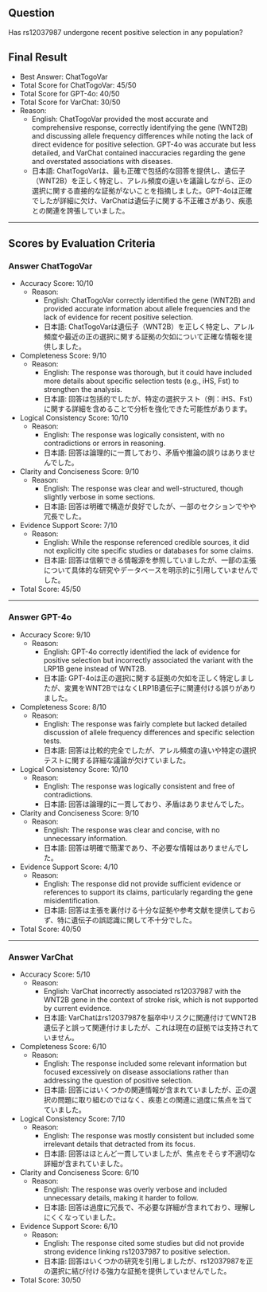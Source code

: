 ## Question

Has rs12037987 undergone recent positive selection in any population?

## Final Result

- Best Answer: ChatTogoVar
- Total Score for ChatTogoVar: 45/50
- Total Score for GPT-4o: 40/50
- Total Score for VarChat: 30/50
- Reason:
  - English: ChatTogoVar provided the most accurate and comprehensive response, correctly identifying the gene (WNT2B) and discussing allele frequency differences while noting the lack of direct evidence for positive selection. GPT-4o was accurate but less detailed, and VarChat contained inaccuracies regarding the gene and overstated associations with diseases.
  - 日本語: ChatTogoVarは、最も正確で包括的な回答を提供し、遺伝子（WNT2B）を正しく特定し、アレル頻度の違いを議論しながら、正の選択に関する直接的な証拠がないことを指摘しました。GPT-4oは正確でしたが詳細に欠け、VarChatは遺伝子に関する不正確さがあり、疾患との関連を誇張していました。

---

## Scores by Evaluation Criteria

### Answer ChatTogoVar
- Accuracy Score: 10/10
  - Reason: 
    - English: ChatTogoVar correctly identified the gene (WNT2B) and provided accurate information about allele frequencies and the lack of evidence for recent positive selection.
    - 日本語: ChatTogoVarは遺伝子（WNT2B）を正しく特定し、アレル頻度や最近の正の選択に関する証拠の欠如について正確な情報を提供しました。
- Completeness Score: 9/10
  - Reason: 
    - English: The response was thorough, but it could have included more details about specific selection tests (e.g., iHS, Fst) to strengthen the analysis.
    - 日本語: 回答は包括的でしたが、特定の選択テスト（例：iHS、Fst）に関する詳細を含めることで分析を強化できた可能性があります。
- Logical Consistency Score: 10/10
  - Reason: 
    - English: The response was logically consistent, with no contradictions or errors in reasoning.
    - 日本語: 回答は論理的に一貫しており、矛盾や推論の誤りはありませんでした。
- Clarity and Conciseness Score: 9/10
  - Reason: 
    - English: The response was clear and well-structured, though slightly verbose in some sections.
    - 日本語: 回答は明確で構造が良好でしたが、一部のセクションでやや冗長でした。
- Evidence Support Score: 7/10
  - Reason: 
    - English: While the response referenced credible sources, it did not explicitly cite specific studies or databases for some claims.
    - 日本語: 回答は信頼できる情報源を参照していましたが、一部の主張について具体的な研究やデータベースを明示的に引用していませんでした。
- Total Score: 45/50

---

### Answer GPT-4o
- Accuracy Score: 9/10
  - Reason: 
    - English: GPT-4o correctly identified the lack of evidence for positive selection but incorrectly associated the variant with the LRP1B gene instead of WNT2B.
    - 日本語: GPT-4oは正の選択に関する証拠の欠如を正しく特定しましたが、変異をWNT2BではなくLRP1B遺伝子に関連付ける誤りがありました。
- Completeness Score: 8/10
  - Reason: 
    - English: The response was fairly complete but lacked detailed discussion of allele frequency differences and specific selection tests.
    - 日本語: 回答は比較的完全でしたが、アレル頻度の違いや特定の選択テストに関する詳細な議論が欠けていました。
- Logical Consistency Score: 10/10
  - Reason: 
    - English: The response was logically consistent and free of contradictions.
    - 日本語: 回答は論理的に一貫しており、矛盾はありませんでした。
- Clarity and Conciseness Score: 9/10
  - Reason: 
    - English: The response was clear and concise, with no unnecessary information.
    - 日本語: 回答は明確で簡潔であり、不必要な情報はありませんでした。
- Evidence Support Score: 4/10
  - Reason: 
    - English: The response did not provide sufficient evidence or references to support its claims, particularly regarding the gene misidentification.
    - 日本語: 回答は主張を裏付ける十分な証拠や参考文献を提供しておらず、特に遺伝子の誤認識に関して不十分でした。
- Total Score: 40/50

---

### Answer VarChat
- Accuracy Score: 5/10
  - Reason: 
    - English: VarChat incorrectly associated rs12037987 with the WNT2B gene in the context of stroke risk, which is not supported by current evidence.
    - 日本語: VarChatはrs12037987を脳卒中リスクに関連付けてWNT2B遺伝子と誤って関連付けましたが、これは現在の証拠では支持されていません。
- Completeness Score: 6/10
  - Reason: 
    - English: The response included some relevant information but focused excessively on disease associations rather than addressing the question of positive selection.
    - 日本語: 回答にはいくつかの関連情報が含まれていましたが、正の選択の問題に取り組むのではなく、疾患との関連に過度に焦点を当てていました。
- Logical Consistency Score: 7/10
  - Reason: 
    - English: The response was mostly consistent but included some irrelevant details that detracted from its focus.
    - 日本語: 回答はほとんど一貫していましたが、焦点をそらす不適切な詳細が含まれていました。
- Clarity and Conciseness Score: 6/10
  - Reason: 
    - English: The response was overly verbose and included unnecessary details, making it harder to follow.
    - 日本語: 回答は過度に冗長で、不必要な詳細が含まれており、理解しにくくなっていました。
- Evidence Support Score: 6/10
  - Reason: 
    - English: The response cited some studies but did not provide strong evidence linking rs12037987 to positive selection.
    - 日本語: 回答はいくつかの研究を引用しましたが、rs12037987を正の選択に結び付ける強力な証拠を提供していませんでした。
- Total Score: 30/50